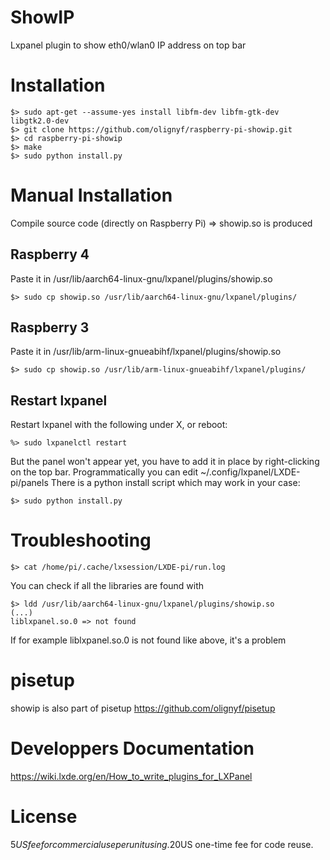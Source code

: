 # ShowIP
Lxpanel plugin to show eth0/wlan0 IP address on top bar

# Installation
```
$> sudo apt-get --assume-yes install libfm-dev libfm-gtk-dev libgtk2.0-dev
$> git clone https://github.com/olignyf/raspberry-pi-showip.git
$> cd raspberry-pi-showip
$> make
$> sudo python install.py
```
# Manual Installation 

Compile source code (directly on Raspberry Pi) => showip.so is produced

## Raspberry 4
Paste it in /usr/lib/aarch64-linux-gnu/lxpanel/plugins/showip.so 
```
$> sudo cp showip.so /usr/lib/aarch64-linux-gnu/lxpanel/plugins/
```
## Raspberry 3
Paste it in /usr/lib/arm-linux-gnueabihf/lxpanel/plugins/showip.so 
```
$> sudo cp showip.so /usr/lib/arm-linux-gnueabihf/lxpanel/plugins/
```

## Restart lxpanel
Restart lxpanel with the following under X, or reboot:
```
%> sudo lxpanelctl restart
```

But the panel won't appear yet, you have to add it in place by right-clicking on the top bar.
Programmatically you can edit ~/.config/lxpanel/LXDE-pi/panels
There is a python install script which may work in your case:
```
$> sudo python install.py
```

# Troubleshooting
```
$> cat /home/pi/.cache/lxsession/LXDE-pi/run.log
```

You can check if all the libraries are found with 
```
$> ldd /usr/lib/aarch64-linux-gnu/lxpanel/plugins/showip.so 
(...)
liblxpanel.so.0 => not found
```
If for example liblxpanel.so.0 is not found like above, it's a problem




# pisetup
showip is also part of pisetup
https://github.com/olignyf/pisetup

# Developpers Documentation
https://wiki.lxde.org/en/How_to_write_plugins_for_LXPanel

# License
5$US fee for commercial use per unit using.
20$US one-time fee for code reuse.
